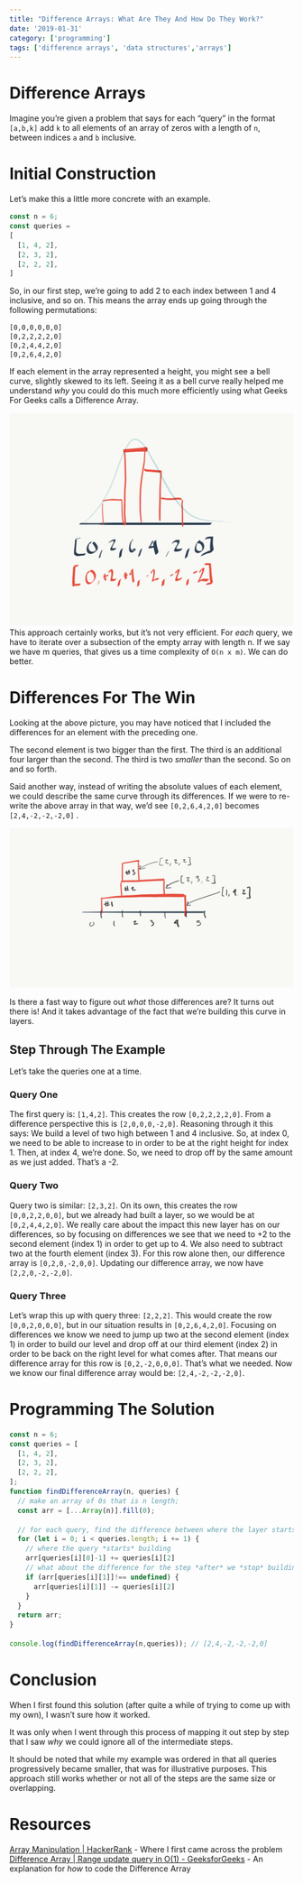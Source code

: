 ```yaml
---
title: "Difference Arrays: What Are They And How Do They Work?"
date: '2019-01-31'
category: ['programming']
tags: ['difference arrays', 'data structures','arrays']
---
```


# Difference Arrays

Imagine you’re given a problem that says for each “query” in the format `[a,b,k]` add `k` to all elements of an array of zeros with a length of `n`, between indices `a` and `b` inclusive.

# Initial Construction
Let’s make this a little more concrete with an example.
``` js
const n = 6;
const queries =
[
  [1, 4, 2],
  [2, 3, 2],
  [2, 2, 2],
]
```
So, in our first step, we’re going to add 2 to each index between 1 and 4 inclusive, and so on. This means the array ends up going through the following permutations:
```
[0,0,0,0,0,0]
[0,2,2,2,2,0]
[0,2,4,4,2,0]
[0,2,6,4,2,0]
```
If each element in the array represented a height, you might see a bell curve, slightly skewed to its left. Seeing it as a bell curve really helped me understand *why* you could do this much more efficiently using what Geeks For Geeks calls a Difference Array.

![](./bell-curve.png)
This approach certainly works, but it’s not very efficient. For *each* query, we have to iterate over a subsection of the empty array with length n. If we say we have m queries, that gives us a time complexity of `O(n x m)`. We can do better.

# Differences For The Win
Looking at the above picture, you may have noticed  that I included the differences for an element with the preceding one.

The second element is two bigger than the first. The third is an additional four larger than the second. The third is two *smaller* than the second. So on and so forth.

Said another way, instead of writing the absolute values of each element, we could describe the same curve through its differences. If we were to re-write the above array in that way, we’d see `[0,2,6,4,2,0]` becomes `[2,4,-2,-2,-2,0]` .

![](./layers.png)

Is there a fast way to figure out *what* those differences are? It turns out there is! And it takes advantage of the fact that we’re building this curve in layers.

## Step Through The Example
Let’s take the queries one at a time.

### Query One
The first query is: `[1,4,2]`. This  creates the row `[0,2,2,2,2,0]`.
From a difference perspective this is  `[2,0,0,0,-2,0]`.
Reasoning through it this says: We build a level of two high between 1 and 4 inclusive. So, at index 0, we need to be able to increase to in order to be at the right height for index 1. Then, at index 4, we’re done. So, we need to drop off by the same amount as we just added. That’s a -2.

### Query Two
Query two is similar: `[2,3,2]`.
On its own, this creates the row `[0,0,2,2,0,0]`, but we already had built a layer, so we would be at `[0,2,4,4,2,0]`.
We really care about the impact this new layer has on our differences, so by focusing on differences we see that we need to +2 to the second element (index 1) in order to get up to 4. We also need to subtract two at the fourth element (index 3).
For this row alone then, our difference array is `[0,2,0,-2,0,0]`. Updating our difference array, we now have `[2,2,0,-2,-2,0]`.

### Query Three
Let’s wrap this up with query three: `[2,2,2]`.
This would create the row `[0,0,2,0,0,0]`, but in our situation results in `[0,2,6,4,2,0]`.
Focusing on differences we know we need to jump up two at the second element (index 1) in order to build our level and drop off at our third element (index 2) in order to be back on the right level for what comes after.
That means our difference array for this row is `[0,2,-2,0,0,0]`.
That’s what we needed. Now we know our final difference array would be: `[2,4,-2,-2,-2,0]`.

# Programming The Solution
```js
const n = 6;
const queries = [
  [1, 4, 2],
  [2, 3, 2],
  [2, 2, 2],
];
function findDifferenceArray(n, queries) {
  // make an array of 0s that is n length;
  const arr = [...Array(n)].fill(0);

  // for each query, find the difference between where the layer starts and the preceding step
  for (let i = 0; i < queries.length; i += 1) {
    // where the query *starts* building
    arr[queries[i][0]-1] += queries[i][2]
    // what about the difference for the step *after* we *stop* building?
    if (arr[queries[i][1]]!== undefined) {
      arr[queries[i][1]] -= queries[i][2]
    }
  }
  return arr;
}

console.log(findDifferenceArray(n,queries)); // [2,4,-2,-2,-2,0]
```

# Conclusion
When I first found this solution (after quite a while of trying to come up with my own), I wasn’t sure how it worked.

It was only when I went through this process of mapping it out step by step that I saw *why* we could ignore all of the intermediate steps.

It should be noted that while my example was ordered in that all queries progressively became smaller, that was for illustrative purposes. This approach still works whether or not all of the steps are the same size or overlapping.

# Resources
[Array Manipulation | HackerRank](https://www.hackerrank.com/challenges/crush/problem) - Where I first came across the problem
[Difference Array | Range update query in O(1) - GeeksforGeeks](https://www.geeksforgeeks.org/difference-array-range-update-query-o1/) - An explanation for *how* to code the Difference Array